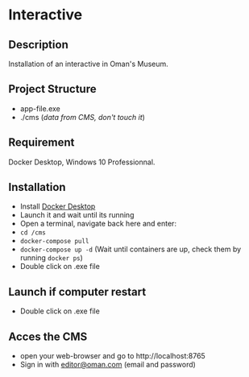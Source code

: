 # Interactive

## Description

Installation of an interactive in Oman's Museum.

## Project Structure

- app-file.exe
- ./cms (_data from CMS, don't touch it_)

## Requirement

Docker Desktop, Windows 10 Professionnal.

## Installation

- Install [Docker Desktop](https://www.docker.com/products/docker-desktop)
- Launch it and wait until its running
- Open a terminal, navigate back here and enter:
- `cd /cms`
- `docker-compose pull`
- `docker-compose up -d` (Wait until containers are up, check them by running `docker ps`)
- Double click on .exe file

## Launch if computer restart

- Double click on .exe file

## Acces the CMS

- open your web-browser and go to http://localhost:8765
- Sign in with editor@oman.com (email and password)
